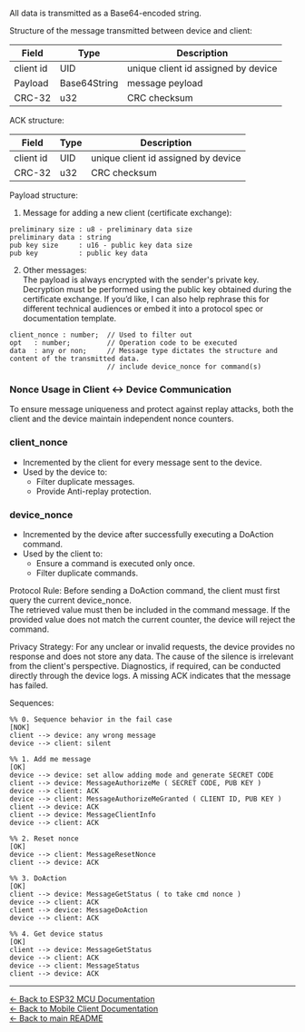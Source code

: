 

All data is transmitted as a Base64-encoded string.

Structure of the message transmitted between device and client:

| Field        | Type         | Description                         |
|--------------|--------------|-------------------------------------|
| client id    | UID          | unique client id assigned by device |
| Payload      | Base64String | message peyload                     |
| CRC-32       | u32          | CRC checksum                        |

ACK structure:

| Field        | Type         | Description                         |
|--------------|--------------|-------------------------------------|
| client id    | UID          | unique client id assigned by device |
| CRC-32       | u32          | CRC checksum                        |

Payload structure:
1. Message for adding a new client (certificate exchange):<br>
```text
preliminary size : u8 - preliminary data size
preliminary data : string
pub key size     : u16 - public key data size 
pub key          : public key data
```

2. Other messages:<br>
The payload is always encrypted with the sender's private key. Decryption must be performed using the public key obtained during the certificate exchange.
If you’d like, I can also help rephrase this for different technical audiences or embed it into a protocol spec or documentation template.<br>
```text
client_nonce : number;  // Used to filter out
opt   : number;         // Operation code to be executed
data  : any or non;     // Message type dictates the structure and content of the transmitted data.
                        // include device_nonce for command(s)
```
### Nonce Usage in Client ↔ Device Communication

To ensure message uniqueness and protect against replay attacks, both the client and the device maintain independent nonce counters.

### client_nonce
- Incremented by the client for every message sent to the device.  
- Used by the device to:
  - Filter duplicate messages.
  - Provide Anti-replay protection.

### device_nonce
- Incremented by the device after successfully executing a DoAction command.  
- Used by the client to:
  - Ensure a command is executed only once.
  - Filter duplicate commands.

Protocol Rule:
Before sending a DoAction command, the client must first query the current device_nonce.  
The retrieved value must then be included in the command message. If the provided value does not match the current counter, the device will reject the command.


Privacy Strategy:
For any unclear or invalid requests, the device provides no response and does not store any data. The cause of the silence is irrelevant from the client's perspective. Diagnostics, if required, can be conducted directly through the device logs. A missing ACK indicates that the message has failed.

Sequences:

    %% 0. Sequence behavior in the fail case
    [NOK]
    client --> device: any wrong message
    device --> client: silent

    %% 1. Add me message
    [OK]
    device --> device: set allow adding mode and generate SECRET CODE
    client --> device: MessageAuthorizeMe ( SECRET CODE, PUB KEY )
    device --> client: ACK
    device --> client: MessageAuthorizeMeGranted ( CLIENT ID, PUB KEY )
    client --> device: ACK
    client --> device: MessageClientInfo
    device --> client: ACK

    %% 2. Reset nonce
    [OK]
    device --> client: MessageResetNonce
    client --> device: ACK

    %% 3. DoAction
    [OK]
    client --> device: MessageGetStatus ( to take cmd nonce )
    device --> client: ACK    
    client --> device: MessageDoAction
    device --> client: ACK

    %% 4. Get device status
    [OK]
    client --> device: MessageGetStatus
    device --> client: ACK
    device --> client: MessageStatus
    client --> device: ACK

---

[← Back to ESP32 MCU Documentation](../../esp32_mcu/README.md)  
[← Back to Mobile Client Documentation](../../mobile_client_MAUI/README.md)  
[← Back to main README](../../README.md)